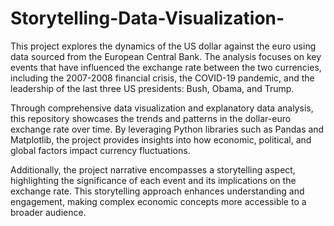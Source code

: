 # Storytelling-Data-Visualization-
This project explores the dynamics of the US dollar against the euro using data sourced from the European Central Bank. The analysis focuses on key events that have influenced the exchange rate between the two currencies, including the 2007-2008 financial crisis, the COVID-19 pandemic, and the leadership of the last three US presidents: Bush, Obama, and Trump.

Through comprehensive data visualization and explanatory data analysis, this repository showcases the trends and patterns in the dollar-euro exchange rate over time. By leveraging Python libraries such as Pandas and Matplotlib, the project provides insights into how economic, political, and global factors impact currency fluctuations.

Additionally, the project narrative encompasses a storytelling aspect, highlighting the significance of each event and its implications on the exchange rate. This storytelling approach enhances understanding and engagement, making complex economic concepts more accessible to a broader audience.
